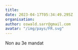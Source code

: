 ```yaml
---
title: 
date: 2023-04-17T05:34:49.295Z
organisation: 
author: oswald.sarr@gmail.com
avatar: "/img/pays/FR.svg"
---
```


Non au 3e mandat 